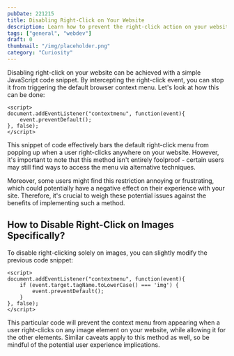 ```yaml
---
pubDate: 221215
title: Disabling Right-Click on Your Website
description: Learn how to prevent the right-click action on your website.
tags: ["general", "webdev"]
draft: 0
thumbnail: "/img/placeholder.png" 
category: "Curiosity"
---
```


Disabling right-click on your website can be achieved with a simple JavaScript code snippet. By intercepting the right-click event, you can stop it from triggering the default browser context menu. Let's look at how this can be done:

```
<script>
document.addEventListener("contextmenu", function(event){
    event.preventDefault();
}, false);
</script>
```

This snippet of code effectively bars the default right-click menu from popping up when a user right-clicks anywhere on your website. However, it's important to note that this method isn't entirely foolproof - certain users may still find ways to access the menu via alternative techniques.

Moreover, some users might find this restriction annoying or frustrating, which could potentially have a negative effect on their experience with your site. Therefore, it's crucial to weigh these potential issues against the benefits of implementing such a method.

## How to Disable Right-Click on Images Specifically?

To disable right-clicking solely on images, you can slightly modify the previous code snippet:

```
<script>
document.addEventListener("contextmenu", function(event){
    if (event.target.tagName.toLowerCase() === 'img') {
        event.preventDefault();
    }
}, false);
</script>
```

This particular code will prevent the context menu from appearing when a user right-clicks on any image element on your website, while allowing it for the other elements. Similar caveats apply to this method as well, so be mindful of the potential user experience implications.